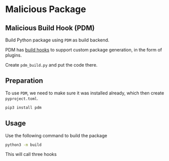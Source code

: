 # Malicious Package

## Malicious Build Hook (PDM)

Build Python package using `PDM` as build backend.

PDM has [build hooks](https://backend.pdm-project.org/api/#pdm.backend.hooks.base.BuildHookInterface) to support custom package generation, in the form of plugins.

Create `pdm_build.py` and put the code there.

## Preparation

To use `PDM`, we need to make sure it was installed already, which then create `pyproject.toml`.

```sh
pip3 install pdm
```

## Usage

Use the following command to build the package

```sh
python3 -m build 
```

This will call three hooks